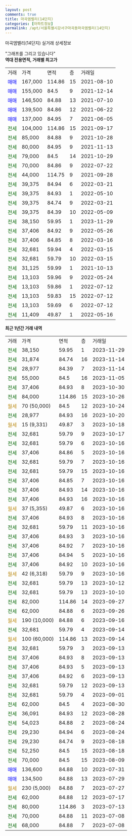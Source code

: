 ```yaml
---
layout: post
comments: true
title: 마곡엠벨리(14단지)
categories: [아파트정보]
permalink: /apt/서울특별시강서구마곡동마곡엠벨리(14단지)
---
```


마곡엠벨리(14단지) 실거래 상세정보

<script type="text/javascript">
  google.charts.load('current', {'packages':['line', 'corechart']});
  google.charts.setOnLoadCallback(drawChart);

  function drawChart() {
    var data = new google.visualization.DataTable();
    data.addColumn('date', '거래일');
    data.addColumn('number', "매매");
    data.addColumn('number', "전세");
    data.addColumn('number', "전매");

    data.addRows([[new Date(Date.parse("2023-11-29")), null, 38150, null], [new Date(Date.parse("2023-11-14")), null, 31874, null], [new Date(Date.parse("2023-11-14")), null, 28977, null], [new Date(Date.parse("2023-11-05")), null, 55000, null], [new Date(Date.parse("2023-10-30")), null, 37406, null], [new Date(Date.parse("2023-10-26")), null, 84000, null], [new Date(Date.parse("2023-10-24")), null, null, null], [new Date(Date.parse("2023-10-20")), null, 28977, null], [new Date(Date.parse("2023-10-18")), null, null, null], [new Date(Date.parse("2023-10-17")), null, 32681, null], [new Date(Date.parse("2023-10-16")), null, 32681, null], [new Date(Date.parse("2023-10-16")), null, 37406, null], [new Date(Date.parse("2023-10-16")), null, 32681, null], [new Date(Date.parse("2023-10-16")), null, 32681, null], [new Date(Date.parse("2023-10-16")), null, 37406, null], [new Date(Date.parse("2023-10-16")), null, 37406, null], [new Date(Date.parse("2023-10-16")), null, 37406, null], [new Date(Date.parse("2023-10-16")), null, null, null], [new Date(Date.parse("2023-10-16")), null, 37406, null], [new Date(Date.parse("2023-10-16")), null, 32681, null], [new Date(Date.parse("2023-10-16")), null, 37406, null], [new Date(Date.parse("2023-10-16")), null, 37406, null], [new Date(Date.parse("2023-10-16")), null, 37406, null], [new Date(Date.parse("2023-10-16")), null, 37406, null], [new Date(Date.parse("2023-10-16")), null, null, null], [new Date(Date.parse("2023-10-12")), null, 32681, null], [new Date(Date.parse("2023-10-10")), null, 32681, null], [new Date(Date.parse("2023-09-27")), null, 82000, null], [new Date(Date.parse("2023-09-26")), null, 62000, null], [new Date(Date.parse("2023-09-16")), null, null, null], [new Date(Date.parse("2023-09-14")), null, 32681, null], [new Date(Date.parse("2023-09-14")), null, null, null], [new Date(Date.parse("2023-09-13")), null, 32681, null], [new Date(Date.parse("2023-09-13")), null, 37406, null], [new Date(Date.parse("2023-09-13")), null, 37406, null], [new Date(Date.parse("2023-09-13")), null, 37406, null], [new Date(Date.parse("2023-09-13")), null, 32681, null], [new Date(Date.parse("2023-09-01")), null, 32681, null], [new Date(Date.parse("2023-08-30")), null, 62000, null], [new Date(Date.parse("2023-08-28")), null, 36091, null], [new Date(Date.parse("2023-08-24")), null, 54023, null], [new Date(Date.parse("2023-08-24")), null, 29230, null], [new Date(Date.parse("2023-08-18")), null, 29230, null], [new Date(Date.parse("2023-08-18")), null, 52250, null], [new Date(Date.parse("2023-08-09")), null, 70000, null], [new Date(Date.parse("2023-07-31")), 136600, null, null], [new Date(Date.parse("2023-07-29")), 134500, null, null], [new Date(Date.parse("2023-07-27")), null, null, null], [new Date(Date.parse("2023-07-17")), null, 62000, null], [new Date(Date.parse("2023-07-13")), null, 80000, null], [new Date(Date.parse("2023-07-08")), null, 70000, null], [new Date(Date.parse("2023-07-08")), null, 68000, null]]);

    var options = {
      hAxis: {
        format: 'yyyy/MM/dd'
      },    
      lineWidth: 0,
      pointsVisible: true,    
      title: '최근 1년간 유형별 실거래가 분포',
      legend: { position: 'bottom' }
    };

    var formatter = new google.visualization.NumberFormat({pattern:'###,###'} );
    formatter.format(data, 1);
    formatter.format(data, 2);
    
    setTimeout(function() {
        var chart = new google.visualization.LineChart(document.getElementById('columnchart_material'));
        chart.draw(data, (options));
        document.getElementById('loading').style.display = 'none';
    }, 200);
  }
</script>


<div id="loading" style="z-index:20; display: block; margin-left: 0px">"그래프를 그리고 있습니다"</div>
<div id="columnchart_material" style="width: 95%; margin-left: 0px; display: block"></div>
<!-- contents start -->
<b>역대 전용면적, 거래별 최고가</b>
<table class="sortable">
    <tr>
      <td>거래</td>
      <td>가격</td>
      <td>면적</td>
      <td>층</td>
      <td>거래일</td>
    </tr>
        <tr>
          <td><a style="color: blue">매매</a></td>
          <td>167,000</td>
          <td>114.86</td>
          <td>15</td>
          <td>2021-08-10</td>
        </tr>            <tr>
          <td><a style="color: blue">매매</a></td>
          <td>155,000</td>
          <td>84.5</td>
          <td>9</td>
          <td>2021-12-14</td>
        </tr>            <tr>
          <td><a style="color: blue">매매</a></td>
          <td>146,500</td>
          <td>84.88</td>
          <td>13</td>
          <td>2021-07-10</td>
        </tr>            <tr>
          <td><a style="color: blue">매매</a></td>
          <td>139,500</td>
          <td>84.86</td>
          <td>12</td>
          <td>2021-06-22</td>
        </tr>            <tr>
          <td><a style="color: blue">매매</a></td>
          <td>137,000</td>
          <td>84.95</td>
          <td>7</td>
          <td>2021-06-05</td>
        </tr>        
        <tr>
              <td><a style="color: darkgreen">전세</a></td>
              <td>104,000</td>
              <td>114.86</td>
              <td>15</td>
              <td>2021-09-17</td>
            </tr>            <tr>
              <td><a style="color: darkgreen">전세</a></td>
              <td>85,000</td>
              <td>84.88</td>
              <td>9</td>
              <td>2021-10-28</td>
            </tr>            <tr>
              <td><a style="color: darkgreen">전세</a></td>
              <td>80,000</td>
              <td>84.95</td>
              <td>9</td>
              <td>2021-11-13</td>
            </tr>            <tr>
              <td><a style="color: darkgreen">전세</a></td>
              <td>79,000</td>
              <td>84.5</td>
              <td>14</td>
              <td>2021-10-29</td>
            </tr>            <tr>
              <td><a style="color: darkgreen">전세</a></td>
              <td>70,000</td>
              <td>84.86</td>
              <td>9</td>
              <td>2022-07-22</td>
            </tr>            <tr>
              <td><a style="color: darkgreen">전세</a></td>
              <td>44,000</td>
              <td>114.75</td>
              <td>9</td>
              <td>2021-09-28</td>
            </tr>            <tr>
              <td><a style="color: darkgreen">전세</a></td>
              <td>39,375</td>
              <td>84.94</td>
              <td>6</td>
              <td>2022-03-21</td>
            </tr>            <tr>
              <td><a style="color: darkgreen">전세</a></td>
              <td>39,375</td>
              <td>84.93</td>
              <td>1</td>
              <td>2022-05-10</td>
            </tr>            <tr>
              <td><a style="color: darkgreen">전세</a></td>
              <td>39,375</td>
              <td>84.74</td>
              <td>9</td>
              <td>2022-03-21</td>
            </tr>            <tr>
              <td><a style="color: darkgreen">전세</a></td>
              <td>39,375</td>
              <td>84.39</td>
              <td>10</td>
              <td>2022-05-09</td>
            </tr>            <tr>
              <td><a style="color: darkgreen">전세</a></td>
              <td>38,150</td>
              <td>59.95</td>
              <td>1</td>
              <td>2023-11-29</td>
            </tr>            <tr>
              <td><a style="color: darkgreen">전세</a></td>
              <td>37,406</td>
              <td>84.92</td>
              <td>9</td>
              <td>2022-05-26</td>
            </tr>            <tr>
              <td><a style="color: darkgreen">전세</a></td>
              <td>37,406</td>
              <td>84.85</td>
              <td>8</td>
              <td>2022-03-16</td>
            </tr>            <tr>
              <td><a style="color: darkgreen">전세</a></td>
              <td>32,681</td>
              <td>59.94</td>
              <td>4</td>
              <td>2022-03-15</td>
            </tr>            <tr>
              <td><a style="color: darkgreen">전세</a></td>
              <td>32,681</td>
              <td>59.79</td>
              <td>10</td>
              <td>2022-03-15</td>
            </tr>            <tr>
              <td><a style="color: darkgreen">전세</a></td>
              <td>31,125</td>
              <td>59.99</td>
              <td>1</td>
              <td>2021-10-13</td>
            </tr>            <tr>
              <td><a style="color: darkgreen">전세</a></td>
              <td>13,103</td>
              <td>59.96</td>
              <td>9</td>
              <td>2022-05-24</td>
            </tr>            <tr>
              <td><a style="color: darkgreen">전세</a></td>
              <td>13,103</td>
              <td>59.86</td>
              <td>1</td>
              <td>2022-07-12</td>
            </tr>            <tr>
              <td><a style="color: darkgreen">전세</a></td>
              <td>13,103</td>
              <td>59.83</td>
              <td>15</td>
              <td>2022-07-12</td>
            </tr>            <tr>
              <td><a style="color: darkgreen">전세</a></td>
              <td>13,103</td>
              <td>59.69</td>
              <td>6</td>
              <td>2022-07-12</td>
            </tr>            <tr>
              <td><a style="color: darkgreen">전세</a></td>
              <td>11,409</td>
              <td>49.87</td>
              <td>1</td>
              <td>2022-05-16</td>
            </tr>        
    
</table>

<b>최근 1년간 거래 내역</b>

<table class="sortable">
    <tr>
      <td>거래</td>
      <td>가격</td>
      <td>면적</td>
      <td>층</td>
      <td>거래일</td>
    </tr>
    <tr>
      <td><a style="color: darkgreen">전세</a></td>
      <td>38,150</td>
      <td>59.95</td>
      <td>1</td>
      <td>2023-11-29</td>
    </tr>          <tr>
      <td><a style="color: darkgreen">전세</a></td>
      <td>31,874</td>
      <td>84.74</td>
      <td>16</td>
      <td>2023-11-14</td>
    </tr>          <tr>
      <td><a style="color: darkgreen">전세</a></td>
      <td>28,977</td>
      <td>84.39</td>
      <td>7</td>
      <td>2023-11-14</td>
    </tr>          <tr>
      <td><a style="color: darkgreen">전세</a></td>
      <td>55,000</td>
      <td>84.5</td>
      <td>16</td>
      <td>2023-11-05</td>
    </tr>          <tr>
      <td><a style="color: darkgreen">전세</a></td>
      <td>37,406</td>
      <td>84.93</td>
      <td>8</td>
      <td>2023-10-30</td>
    </tr>          <tr>
      <td><a style="color: darkgreen">전세</a></td>
      <td>84,000</td>
      <td>114.86</td>
      <td>15</td>
      <td>2023-10-26</td>
    </tr>          <tr>
      <td><a style="color: darkgoldenrod">월세</a></td>
      <td>70 (50,000)</td>
      <td>84.5</td>
      <td>12</td>
      <td>2023-10-24</td>
    </tr>          <tr>
      <td><a style="color: darkgreen">전세</a></td>
      <td>28,977</td>
      <td>84.93</td>
      <td>16</td>
      <td>2023-10-20</td>
    </tr>          <tr>
      <td><a style="color: darkgoldenrod">월세</a></td>
      <td>15 (9,331)</td>
      <td>49.87</td>
      <td>3</td>
      <td>2023-10-18</td>
    </tr>          <tr>
      <td><a style="color: darkgreen">전세</a></td>
      <td>32,681</td>
      <td>59.79</td>
      <td>9</td>
      <td>2023-10-17</td>
    </tr>          <tr>
      <td><a style="color: darkgreen">전세</a></td>
      <td>32,681</td>
      <td>59.79</td>
      <td>6</td>
      <td>2023-10-16</td>
    </tr>          <tr>
      <td><a style="color: darkgreen">전세</a></td>
      <td>37,406</td>
      <td>84.86</td>
      <td>5</td>
      <td>2023-10-16</td>
    </tr>          <tr>
      <td><a style="color: darkgreen">전세</a></td>
      <td>32,681</td>
      <td>59.79</td>
      <td>7</td>
      <td>2023-10-16</td>
    </tr>          <tr>
      <td><a style="color: darkgreen">전세</a></td>
      <td>32,681</td>
      <td>59.79</td>
      <td>15</td>
      <td>2023-10-16</td>
    </tr>          <tr>
      <td><a style="color: darkgreen">전세</a></td>
      <td>37,406</td>
      <td>84.85</td>
      <td>7</td>
      <td>2023-10-16</td>
    </tr>          <tr>
      <td><a style="color: darkgreen">전세</a></td>
      <td>37,406</td>
      <td>84.93</td>
      <td>14</td>
      <td>2023-10-16</td>
    </tr>          <tr>
      <td><a style="color: darkgreen">전세</a></td>
      <td>37,406</td>
      <td>84.93</td>
      <td>16</td>
      <td>2023-10-16</td>
    </tr>          <tr>
      <td><a style="color: darkgoldenrod">월세</a></td>
      <td>37 (5,355)</td>
      <td>49.87</td>
      <td>6</td>
      <td>2023-10-16</td>
    </tr>          <tr>
      <td><a style="color: darkgreen">전세</a></td>
      <td>37,406</td>
      <td>84.93</td>
      <td>8</td>
      <td>2023-10-16</td>
    </tr>          <tr>
      <td><a style="color: darkgreen">전세</a></td>
      <td>32,681</td>
      <td>59.79</td>
      <td>11</td>
      <td>2023-10-16</td>
    </tr>          <tr>
      <td><a style="color: darkgreen">전세</a></td>
      <td>37,406</td>
      <td>84.93</td>
      <td>3</td>
      <td>2023-10-16</td>
    </tr>          <tr>
      <td><a style="color: darkgreen">전세</a></td>
      <td>37,406</td>
      <td>84.92</td>
      <td>7</td>
      <td>2023-10-16</td>
    </tr>          <tr>
      <td><a style="color: darkgreen">전세</a></td>
      <td>37,406</td>
      <td>84.94</td>
      <td>5</td>
      <td>2023-10-16</td>
    </tr>          <tr>
      <td><a style="color: darkgreen">전세</a></td>
      <td>37,406</td>
      <td>84.92</td>
      <td>10</td>
      <td>2023-10-16</td>
    </tr>          <tr>
      <td><a style="color: darkgoldenrod">월세</a></td>
      <td>42 (6,318)</td>
      <td>59.79</td>
      <td>9</td>
      <td>2023-10-16</td>
    </tr>          <tr>
      <td><a style="color: darkgreen">전세</a></td>
      <td>32,681</td>
      <td>59.79</td>
      <td>13</td>
      <td>2023-10-12</td>
    </tr>          <tr>
      <td><a style="color: darkgreen">전세</a></td>
      <td>32,681</td>
      <td>59.79</td>
      <td>13</td>
      <td>2023-10-10</td>
    </tr>          <tr>
      <td><a style="color: darkgreen">전세</a></td>
      <td>82,000</td>
      <td>114.86</td>
      <td>14</td>
      <td>2023-09-27</td>
    </tr>          <tr>
      <td><a style="color: darkgreen">전세</a></td>
      <td>62,000</td>
      <td>84.88</td>
      <td>6</td>
      <td>2023-09-26</td>
    </tr>          <tr>
      <td><a style="color: darkgoldenrod">월세</a></td>
      <td>190 (10,000)</td>
      <td>84.88</td>
      <td>6</td>
      <td>2023-09-16</td>
    </tr>          <tr>
      <td><a style="color: darkgreen">전세</a></td>
      <td>32,681</td>
      <td>59.79</td>
      <td>4</td>
      <td>2023-09-14</td>
    </tr>          <tr>
      <td><a style="color: darkgoldenrod">월세</a></td>
      <td>100 (60,000)</td>
      <td>114.86</td>
      <td>13</td>
      <td>2023-09-14</td>
    </tr>          <tr>
      <td><a style="color: darkgreen">전세</a></td>
      <td>32,681</td>
      <td>59.79</td>
      <td>3</td>
      <td>2023-09-13</td>
    </tr>          <tr>
      <td><a style="color: darkgreen">전세</a></td>
      <td>37,406</td>
      <td>84.93</td>
      <td>8</td>
      <td>2023-09-13</td>
    </tr>          <tr>
      <td><a style="color: darkgreen">전세</a></td>
      <td>37,406</td>
      <td>84.93</td>
      <td>5</td>
      <td>2023-09-13</td>
    </tr>          <tr>
      <td><a style="color: darkgreen">전세</a></td>
      <td>37,406</td>
      <td>84.92</td>
      <td>6</td>
      <td>2023-09-13</td>
    </tr>          <tr>
      <td><a style="color: darkgreen">전세</a></td>
      <td>32,681</td>
      <td>59.79</td>
      <td>12</td>
      <td>2023-09-13</td>
    </tr>          <tr>
      <td><a style="color: darkgreen">전세</a></td>
      <td>32,681</td>
      <td>59.79</td>
      <td>4</td>
      <td>2023-09-01</td>
    </tr>          <tr>
      <td><a style="color: darkgreen">전세</a></td>
      <td>62,000</td>
      <td>84.5</td>
      <td>4</td>
      <td>2023-08-30</td>
    </tr>          <tr>
      <td><a style="color: darkgreen">전세</a></td>
      <td>36,091</td>
      <td>84.93</td>
      <td>12</td>
      <td>2023-08-28</td>
    </tr>          <tr>
      <td><a style="color: darkgreen">전세</a></td>
      <td>54,023</td>
      <td>84.88</td>
      <td>2</td>
      <td>2023-08-24</td>
    </tr>          <tr>
      <td><a style="color: darkgreen">전세</a></td>
      <td>29,230</td>
      <td>84.94</td>
      <td>6</td>
      <td>2023-08-24</td>
    </tr>          <tr>
      <td><a style="color: darkgreen">전세</a></td>
      <td>29,230</td>
      <td>84.74</td>
      <td>9</td>
      <td>2023-08-18</td>
    </tr>          <tr>
      <td><a style="color: darkgreen">전세</a></td>
      <td>52,250</td>
      <td>84.5</td>
      <td>15</td>
      <td>2023-08-18</td>
    </tr>          <tr>
      <td><a style="color: darkgreen">전세</a></td>
      <td>70,000</td>
      <td>84.5</td>
      <td>15</td>
      <td>2023-08-09</td>
    </tr>          <tr>
      <td><a style="color: blue">매매</a></td>
      <td>136,600</td>
      <td>84.88</td>
      <td>10</td>
      <td>2023-07-31</td>
    </tr>          <tr>
      <td><a style="color: blue">매매</a></td>
      <td>134,500</td>
      <td>84.88</td>
      <td>13</td>
      <td>2023-07-29</td>
    </tr>          <tr>
      <td><a style="color: darkgoldenrod">월세</a></td>
      <td>230 (5,000)</td>
      <td>84.88</td>
      <td>7</td>
      <td>2023-07-27</td>
    </tr>          <tr>
      <td><a style="color: darkgreen">전세</a></td>
      <td>62,000</td>
      <td>84.88</td>
      <td>12</td>
      <td>2023-07-17</td>
    </tr>          <tr>
      <td><a style="color: darkgreen">전세</a></td>
      <td>80,000</td>
      <td>114.86</td>
      <td>3</td>
      <td>2023-07-13</td>
    </tr>          <tr>
      <td><a style="color: darkgreen">전세</a></td>
      <td>70,000</td>
      <td>84.88</td>
      <td>11</td>
      <td>2023-07-08</td>
    </tr>          <tr>
      <td><a style="color: darkgreen">전세</a></td>
      <td>68,000</td>
      <td>84.88</td>
      <td>7</td>
      <td>2023-07-08</td>
    </tr>      </table>
<!-- contents end -->    


